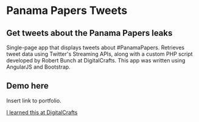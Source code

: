 # Panama Papers Tweets

## Get tweets about the Panama Papers leaks

Single-page app that displays tweets about #PanamaPapers. Retrieves tweet data using Twitter's Streaming APIs, along with a custom PHP script developed by Robert Bunch at DigitalCrafts. This app was written using AngularJS and Bootstrap.

## Demo here
Insert link to portfolio.

[I learned this at DigitalCrafts](https://www.digitalcrafts.com)
